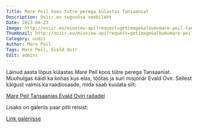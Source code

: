 ```yaml
---
Title: Mare Peil koos tütre perega külastas Tansaaniat
Description: Oviir.eu suguvõsa veebileht
Date: 2013-04-23
Image: http://oviir.eu/miuview-api?request=getimage&album=mare-peil-tansaania&item=picture5.jpg&size=600&mode=longest
Thumbnail: http://oviir.eu/miuview-api?request=getimage&album=mare-peil-tansaania&item=picture5.jpg&size=600&mode=square
Category: uudis
Author: Mare Peil
Tags: Mare Peil, Evald Ovir
Edit: admins
---
```


Läinud aasta lõpus külastas Mare Peil koos tütre perega Tansaaniat. Muuhulgas käidi ka kohas kus elas, töötas ja suri misjonär Evald Ovir. Sellest käigust valmis ka raadiosaade, mida saab kuulata siit:

<a href="%base_url%/varasalv/mare-peil-tansaanias" title="Mare Peil Tansaanias Evald Oviri radadel">Mare Peil Tansaanias Evald Oviri radadel</a>

Lisaks on galeriis paar pilti reisist:

<a href="%base_url%/pildid/mare-peil-tansaania">Link galeriisse</a>

